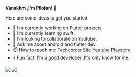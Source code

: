 <b>Vanakkm ,I'm Pilojan! 👋</b>


Here are some ideas to get you started:

- 🔭 I’m currently working on Flutter projects.
- 🌱 I’m currently learning swift.
- 👯 I’m looking to collaborate on Youtube. 
- 💬 Ask me about android and flutter dev.
- 📫 How to reach me: <a href="http://www.techcorder.com/">Techcorder Site</a> <a href="https://www.youtube.com/channel/UCwX6L1GZ9Y79sD4899BRwYQ/">Youtube</a>  <a href="https://play.google.com/store/apps/developer?id=TechCorder/">Playstore</a>
- ⚡ Fun fact: I'm a good developer ,It's only know for me.

<img src="https://github-readme-stats.vercel.app/api?username=pilojanmobile&&show_icons=true&title_color=ffffff&icon_color=bb2acf&text_color=daf7dc&bg_color=151515"/>
<img src="https://github-readme-stats.vercel.app/api/top-langs/?username=pilojanmobile"/>


